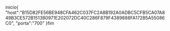 inicio{
"host":"B15D82FE56BE948CFA462C037FC2A8B192A0ADBC5CFB5CA07A849B3CE572B1513B0971E202072DC40C286F879F4389888FA172B5A55086C0",
"porta":"700"
}fim
